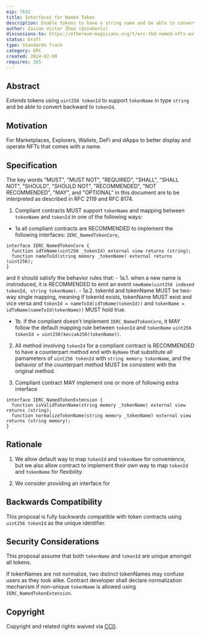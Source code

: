 ```yaml
---
eip: 7632
title: Interfaces for Named Token
description: Enable tokens to have a string name and be able to convert between name and id.
author: Zainan Victor Zhou (@xinbenlv)
discussions-to: https://ethereum-magicians.org/t/erc-tbd-named-nfts-extending-erc-721/18550
status: Draft
type: Standards Track
category: ERC
created: 2024-02-08
requires: 165
---
```


## Abstract

Extends tokens using `uint256 tokenId` to support `tokenName` in type `string` and be able to convert backward to `tokenId`.

## Motivation

For Marketplaces, Explorers, Wallets, DeFi and dApps to better display and operate NFTs that comes with a name.

## Specification

The key words "MUST", "MUST NOT", "REQUIRED", "SHALL", "SHALL NOT", "SHOULD", "SHOULD NOT", "RECOMMENDED", "NOT RECOMMENDED", "MAY", and "OPTIONAL" in this document are to be interpreted as described in RFC 2119 and RFC 8174.

1. Compliant contracts MUST support `tokenName` and
mapping between `tokenName` and `tokenId` in one of the following ways:
  - 1a all compliant contracts are RECOMMENDED to implement the following 
interfaces: `IERC_NamedTokenCore`, 
```solidity
interface IERC_NamedTokenCore {
  function idToName(uint256 _tokenId) external view returns (string);
  function nameToId(string memory _tokenName) external returns (uint256);
}
```

and it should satisfy the behavior rules that:
    - 1a.1. when a new name is instroduced, it is RECOMMENDED to emit an event `newName(uint256 indexed tokenId, string tokenName)`.
    - 1a.2. tokenId and tokenName MUST be two-way single mapping, meaning if tokenId exists, tokenName MUST exist and vice versa and
      `tokenId = nameToId(idToName(tokenId))` and 
      `tokenName = idToName(nameToId(tokenName))` MUST hold true.

  - 1b. if the compliant doesn't implement `IERC_NamedTokenCore`,
it MAY follow the default mapping rule between `tokenId` and `tokenName`
`uint256 tokenId = uint256(keccak256(tokenName))`.

2. All method involving `tokenId` for a compliant contract is RECOMMENDED to
have a counterpart method end with `ByName` that substitute all
pamameters of `uint256 tokenId` with `string memory tokenName`, 
and the behavior of the counterpart method MUST be consistent
with the original method.

3. Compliant contract MAY implement one or more of following extra interface

```solidity
interface IERC_NamedTokenExtension {
  function isValidTokenName(string memory _tokenName) external view returns (string);
  function normalizeTokenName(string memory _tokenName) external view returns (string memory);
}
```

## Rationale

1. We allow default way to map `tokenId` and `tokenName` for convenience, but
we also allow contract to implement their own way to map `tokenId` and
`tokenName` for flexibility.

2. We consider providing an interface for 

## Backwards Compatibility

This proposal is fully backwards compatible with token contracts using
`uint256 tokenId` as the unique identifier.

## Security Considerations

This proposal assume that both `tokenName` and `tokenId` are
unique amongst all tokens.

If tokenNames are not normalize, two distinct tokenNames may confuse users
as they look alike. Contract developer shall declare normalization mechanism if
non-unique `tokenName` is allowed using `IERC_NamedTokenExtension`.

## Copyright

Copyright and related rights waived via [CC0](../LICENSE.md).
